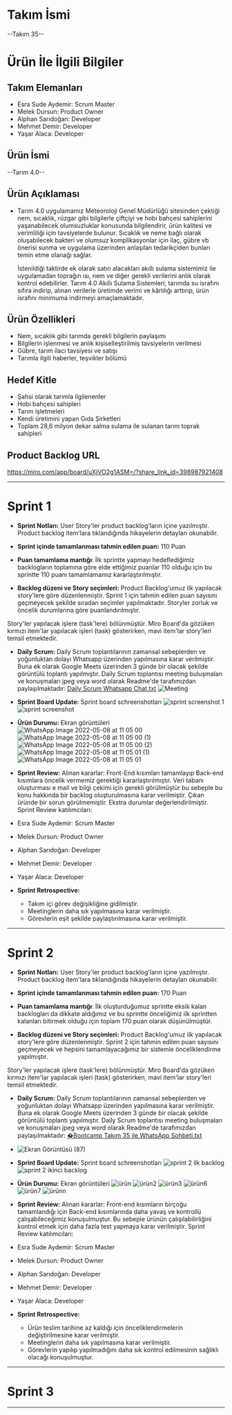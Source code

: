# **Takım İsmi**

--Takım 35--

# Ürün İle İlgili Bilgiler

## Takım Elemanları

- Esra Sude Aydemir: Scrum Master
- Melek Dursun: Product Owner
- Alphan Sarıdoğan: Developer
- Mehmet Demir: Developer
- Yaşar Alaca: Developer

## Ürün İsmi

--Tarım 4.0--

## Ürün Açıklaması

-  Tarım 4.0 uygulamamız Meteoroloji Genel Müdürlüğü sitesinden çektiği nem, sıcaklık, rüzgar gibi bilgilerle çiftçiyi ve hobi bahçesi sahiplerini yaşanabilecek olumsuzluklar konusunda bilgilendirir, ürün kalitesi ve verimliliği için tavsiyelerde bulunur. Sıcaklık ve neme bağlı olarak oluşabilecek bakteri ve olumsuz komplikasyonlar için ilaç, gübre vb  önerisi sunma ve uygulama üzerinden anlaşılan tedarikçiden bunları temin etme olanağı sağlar.

   İstenildiği taktirde ek olarak satın alacakları akıllı sulama sistemimiz ile uygulamadan toprağın ısı, nem ve diğer gerekli verilerini anlık olarak kontrol edebilirler.
   Tarım 4.0 Akıllı Sulama Sistemleri; tarımda su israfını sıfıra indirip, alınan verilerle üretimde verimi ve kârlılığı arttırıp, ürün israfını minimuma indirmeyi amaçlamaktadır.

## Ürün Özellikleri

- Nem, sıcaklık gibi tarımda gerekli bilgilerin paylaşımı
- Bilgilerin işlenmesi ve anlık kişiselleştirilmiş tavsiyelerin verilmesi
- Gübre, tarım ilacı tavsiyesi ve satışı
- Tarımla ilgili haberler, teşvikler bölümü

## Hedef Kitle

- Şahsi olarak tarımla ilgilenenler
- Hobi bahçesi sahipleri
- Tarım işletmeleri
- Kendi üretimini yapan Gıda Şirketleri
- Toplam 28,6 milyon dekar salma sulama ile sulanan tarım toprak sahipleri


## Product Backlog URL

https://miro.com/app/board/uXjVO2g1ASM=/?share_link_id=398987921408

---

# Sprint 1
- **Sprint Notları:** User Story'ler product backlog'ların içine yazılmıştır. Product backlog item'lara tıklandığında hikayelerin detayları okunabilir. 

- **Sprint içinde tamamlanması tahmin edilen puan:** 110 Puan
- **Puan tamamlama mantığı**: İlk sprintte yapmayı hedeflediğimiz backlogların toplamına göre elde ettiğimiz puanlar 110 olduğu için bu sprintte 110 puanı tamamlamamız kararlaştırılmıştır.

- **Backlog düzeni ve Story seçimleri:** Product Backlog'umuz ilk yapılacak story'lere göre düzenlenmiştir. Sprint 1 için tahmin edilen puan sayısını geçmeyecek şekilde sıradan seçimler yapılmaktadır. Storyler zorluk ve öncelik durumlarına göre puanlandırılmıştır.

Story'ler yapılacak işlere (task'lere) bölünmüştür. Miro Board'da gözüken kırmızı item'lar yapılacak işleri (task) gösterirken, mavi item'lar story'leri temsil etmektedir.

- **Daily Scrum:** Daily Scrum toplantılarının zamansal sebeplerden ve yoğunluktan dolayı Whatsapp üzerinden yapılmasına karar verilmiştir. Buna ek olarak Google Meets üzerinden 3 günde bir olacak şekilde görüntülü toplantı yapılmıştır. Daily Scrum toplantısı meeting buluşmaları ve konuşmaları jpeg veya word olarak Readme'de tarafımızdan paylaşılmaktadır: [Daily Scrum Whatsapp Chat.txt](https://github.com/alphansaridogan/tarim_4_0/files/8647023/Daily.Scrum.Whatsapp.Chat.txt) ![Meeting](https://user-images.githubusercontent.com/76884034/167298133-de9e602c-ff04-490e-82a5-9e396af0bbbd.png)

- **Sprint Board Update:** Sprint board schreenshotları 
![sprint screenshot 1](https://user-images.githubusercontent.com/76884034/167298787-ba397176-f547-47b1-a9e8-e4b591e645cd.png)
![sprint screenshot](https://user-images.githubusercontent.com/76884034/167298788-df79b8a3-157a-4805-a414-773d22b6f6cf.png)

- **Ürün Durumu:** Ekran görüntüleri
![WhatsApp Image 2022-05-08 at 11 05 00](https://user-images.githubusercontent.com/76884034/167298820-9e0210e7-69a1-4a90-97cb-a11daa5036e9.jpeg)
![WhatsApp Image 2022-05-08 at 11 05 00 (1)](https://user-images.githubusercontent.com/76884034/167298831-2379ec75-f43a-4064-a2cf-1f9a38970056.jpeg)
![WhatsApp Image 2022-05-08 at 11 05 00 (2)](https://user-images.githubusercontent.com/76884034/167298834-cd83e0c9-821e-47df-b66a-fdeb0d3db7db.jpeg)
![WhatsApp Image 2022-05-08 at 11 05 01 (1)](https://user-images.githubusercontent.com/76884034/167298836-459200d3-7eca-450f-92c9-0faf9bb07a57.jpeg)
![WhatsApp Image 2022-05-08 at 11 05 01](https://user-images.githubusercontent.com/76884034/167298839-e669f3cf-f000-4d8a-862f-67a3e92ac6b1.jpeg)

- **Sprint Review:** Alınan kararlar: Front-End kısımları tamamlayıp Back-end kısımlara öncelik vermemiz gerektiği kararlaştırılmıştır. Veri tabanı oluşturması e mail ve bilgi çekimi için gerekli görülmüştür bu sebeple bu konu hakkında bir backlog oluşturulmasına karar verilmiştir. Çıkan üründe bir sorun görülmemiştir. Ekstra durumlar değerlendirilmiştir. Sprint Review katılımcıları:
 - Esra Sude Aydemir: Scrum Master
 - Melek Dursun: Product Owner
 - Alphan Sarıdoğan: Developer
 - Mehmet Demir: Developer
 - Yaşar Alaca: Developer
- **Sprint Retrospective:**
   -  Takım içi görev değişikliğine gidilmiştir.
   -  Meetinglerin daha sık yapılmasına karar verilmiştir.
   -  Görevlerin eşit şekilde paylaştırılmasına karar verilmiştir.

---

# Sprint 2
- **Sprint Notları:** User Story'ler product backlog'ların içine yazılmıştır. Product backlog item'lara tıklandığında hikayelerin detayları okunabilir. 

- **Sprint içinde tamamlanması tahmin edilen puan:** 170 Puan
- **Puan tamamlama mantığı**: İlk oluşturduğumuz sprintte eksik kalan backlogları da dikkate aldığımız ve bu sprintte önceliğimiz ilk sprintten kalanları bitirmek olduğu için toplam 170 puan olarak düşünülmüştür.
- **Backlog düzeni ve Story seçimleri:** Product Backlog'umuz ilk yapılacak story'lere göre düzenlenmiştir. Sprint 2 için tahmin edilen puan sayısını geçmeyecek ve hepsini tamamlayacağımız bir sistemle önceliklendirme yapılmıştır.

Story'ler yapılacak işlere (task'lere) bölünmüştür. Miro Board'da gözüken kırmızı item'lar yapılacak işleri (task) gösterirken, mavi item'lar story'leri temsil etmektedir.

- **Daily Scrum:** Daily Scrum toplantılarının zamansal sebeplerden ve yoğunluktan dolayı Whatsapp üzerinden yapılmasına karar verilmiştir. Buna ek olarak Google Meets üzerinden 3 günde bir olacak şekilde görüntülü toplantı yapılmıştır. Daily Scrum toplantısı meeting buluşmaları ve konuşmaları jpeg veya word olarak Readme'de tarafımızdan paylaşılmaktadır: [�Bootcamp Takım 35 ile WhatsApp Sohbeti.txt](https://github.com/alphansaridogan/tarim_4_0/files/8756874/Bootcamp.Takim.35.ile.WhatsApp.Sohbeti.txt)
- ![Ekran Görüntüsü (87)](https://user-images.githubusercontent.com/76884034/169873215-b2b00b5a-c1c6-4b19-b497-2e24a58430d1.png)


- **Sprint Board Update:** Sprint board schreenshotları 
![sprint 2 ilk backlog](https://user-images.githubusercontent.com/76884034/169873488-3bdd6480-c148-4da7-8638-77266cbd2b5e.png)
![sprint 2 ikinci backlog](https://user-images.githubusercontent.com/76884034/169873510-63f814eb-2253-4f83-a090-0ba3ae3a2a23.png)

- **Ürün Durumu:** Ekran görüntüleri
![ürün](https://user-images.githubusercontent.com/76884034/169874026-66fc607f-1332-4a28-adfc-50a6153b81f3.jpeg)
![ürün2](https://user-images.githubusercontent.com/76884034/169874048-2970a062-0e80-4940-b28d-cc430031824c.jpeg)
![ürün3](https://user-images.githubusercontent.com/76884034/169874061-ff58de43-f8e0-4dd2-8fb7-39dbb0e520a7.jpeg)
![ürün6](https://user-images.githubusercontent.com/76884034/169874086-b30b250d-2c60-45b6-bce5-51143c826635.jpeg)
![ürün7](https://user-images.githubusercontent.com/76884034/169874153-9068973c-52fc-4c29-9cbe-9edb84a316d4.jpeg)
![ürünn](https://user-images.githubusercontent.com/76884034/169874170-0b18e7ad-2785-4171-94c7-8d8230da6511.jpeg)

- **Sprint Review:** Alınan kararlar: Front-end kısımların birçoğu tamamlandığı için Back-end kısımlarında daha yavaş ve kontrollü çalışabileceğimiz konuşulmuştur. Bu sebeple ürünün çalışılabilirliğini kontrol etmek için daha fazla test yapmaya karar verilmiştir. Sprint Review katılımcıları:
 - Esra Sude Aydemir: Scrum Master
 - Melek Dursun: Product Owner
 - Alphan Sarıdoğan: Developer
 - Mehmet Demir: Developer
 - Yaşar Alaca: Developer
- **Sprint Retrospective:**
   -  Ürün teslim tarihine az kaldığı için önceliklendirmelerin değiştirilmesine karar verilmiştir.
   -  Meetinglerin daha sık yapılmasına karar verilmiştir.
   -  Görevlerin yapılıp yapılmadığını daha sık kontrol edilmesinin sağlıklı olacağı konuşulmuştur.

---

# Sprint 3

---

